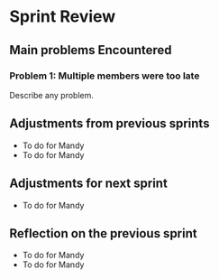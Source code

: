 <!-- An example of how you can do a sprint review -->

# Sprint Review

## Main problems  Encountered

### Problem 1: Multiple members were too late
Describe any problem.

## Adjustments from previous sprints
 * To do for Mandy
 * To do for Mandy

 
## Adjustments for next sprint
* To do for Mandy


## Reflection on the previous sprint
* To do for Mandy
* To do for Mandy